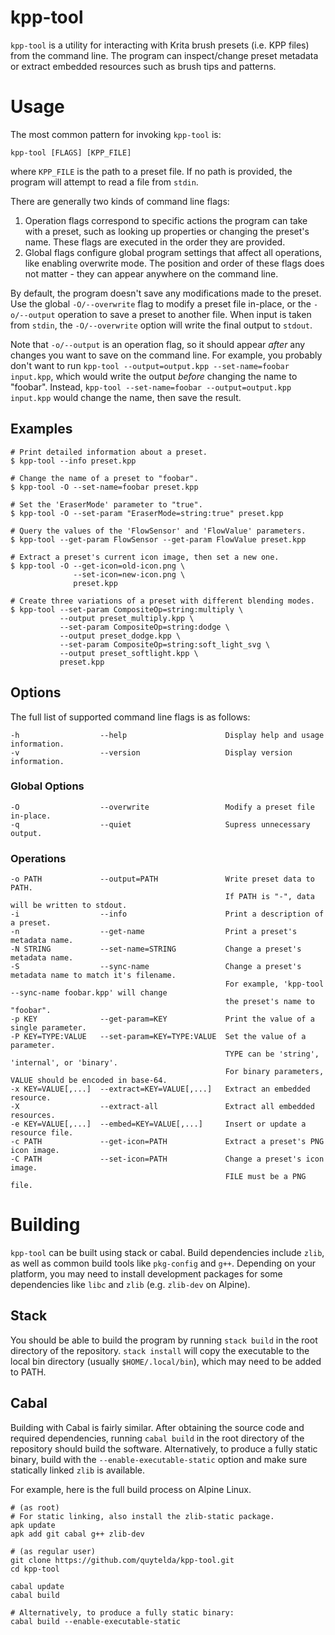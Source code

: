 # kpp-tool

`kpp-tool` is a utility for interacting with Krita brush presets (i.e.
KPP files) from the command line. The program can inspect/change
preset metadata or extract embedded resources such as brush tips and
patterns.


# Usage

The most common pattern for invoking `kpp-tool` is:

```
kpp-tool [FLAGS] [KPP_FILE]
```

where `KPP_FILE` is the path to a preset file. If no path is provided,
the program will attempt to read a file from `stdin`.

There are generally two kinds of command line flags:

1. Operation flags correspond to specific actions the program can take
   with a preset, such as looking up properties or changing the
   preset's name. These flags are executed in the order they are
   provided.
2. Global flags configure global program settings that affect all
   operations, like enabling overwrite mode. The position and order of
   these flags does not matter - they can appear anywhere on the
   command line.

By default, the program doesn't save any modifications made to the
preset. Use the global `-O/--overwrite` flag to modify a preset file
in-place, or the `-o/--output` operation to save a preset to another
file. When input is taken from `stdin`, the `-O/--overwrite` option
will write the final output to `stdout`.

Note that `-o/--output` is an operation flag, so it should appear
*after* any changes you want to save on the command line. For example,
you probably don't want to run `kpp-tool --output=output.kpp
--set-name=foobar input.kpp`, which would write the output *before*
changing the name to "foobar". Instead, `kpp-tool --set-name=foobar
--output=output.kpp input.kpp` would change the name, then save the result.

## Examples

```
# Print detailed information about a preset.
$ kpp-tool --info preset.kpp

# Change the name of a preset to "foobar".
$ kpp-tool -O --set-name=foobar preset.kpp

# Set the 'EraserMode' parameter to "true".
$ kpp-tool -O --set-param "EraserMode=string:true" preset.kpp

# Query the values of the 'FlowSensor' and 'FlowValue' parameters.
$ kpp-tool --get-param FlowSensor --get-param FlowValue preset.kpp

# Extract a preset's current icon image, then set a new one.
$ kpp-tool -O --get-icon=old-icon.png \
              --set-icon=new-icon.png \
              preset.kpp

# Create three variations of a preset with different blending modes.
$ kpp-tool --set-param CompositeOp=string:multiply \
           --output preset_multiply.kpp \
           --set-param CompositeOp=string:dodge \
           --output preset_dodge.kpp \
           --set-param CompositeOp=string:soft_light_svg \
           --output preset_softlight.kpp \
           preset.kpp
```

## Options

The full list of supported command line flags is as follows:

```
-h                  --help                      Display help and usage information.
-v                  --version                   Display version information.
```

### Global Options

```
-O                  --overwrite                 Modify a preset file in-place.
-q                  --quiet                     Supress unnecessary output.
```

### Operations

```
-o PATH             --output=PATH               Write preset data to PATH.
                                                If PATH is "-", data will be written to stdout.
-i                  --info                      Print a description of a preset.
-n                  --get-name                  Print a preset's metadata name.
-N STRING           --set-name=STRING           Change a preset's metadata name.
-S                  --sync-name                 Change a preset's metadata name to match it's filename.
                                                For example, 'kpp-tool --sync-name foobar.kpp' will change
                                                the preset's name to "foobar".
-p KEY              --get-param=KEY             Print the value of a single parameter.
-P KEY=TYPE:VALUE   --set-param=KEY=TYPE:VALUE  Set the value of a parameter.
                                                TYPE can be 'string', 'internal', or 'binary'.
                                                For binary parameters, VALUE should be encoded in base-64.
-x KEY=VALUE[,...]  --extract=KEY=VALUE[,...]   Extract an embedded resource.
-X                  --extract-all               Extract all embedded resources.
-e KEY=VALUE[,...]  --embed=KEY=VALUE[,...]     Insert or update a resource file.
-c PATH             --get-icon=PATH             Extract a preset's PNG icon image.
-C PATH             --set-icon=PATH             Change a preset's icon image.
                                                FILE must be a PNG file.
```

# Building

`kpp-tool` can be built using stack or cabal. Build dependencies
include `zlib`, as well as common build tools like `pkg-config` and
`g++`. Depending on your platform, you may need to install development
packages for some dependencies like `libc` and `zlib` (e.g. `zlib-dev`
on Alpine).

## Stack

You should be able to build the program by running `stack build` in
the root directory of the repository. `stack install` will copy the
executable to the local bin directory (usually `$HOME/.local/bin`),
which may need to be added to PATH.

## Cabal

Building with Cabal is fairly similar. After obtaining the source code
and required dependencies, running `cabal build` in the root directory
of the repository should build the software. Alternatively, to produce
a fully static binary, build with the `--enable-executable-static`
option and make sure statically linked `zlib` is available.

For example, here is the full build process on Alpine Linux.
```
# (as root)
# For static linking, also install the zlib-static package.
apk update
apk add git cabal g++ zlib-dev

# (as regular user)
git clone https://github.com/quytelda/kpp-tool.git
cd kpp-tool

cabal update
cabal build

# Alternatively, to produce a fully static binary:
cabal build --enable-executable-static
```
